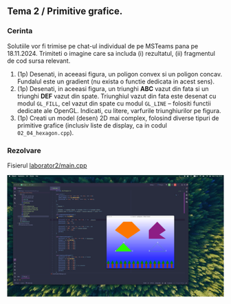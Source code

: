 ## Tema 2 / Primitive grafice.

### Cerinta
Solutiile vor fi trimise pe chat-ul individual de pe MSTeams pana pe 18.11.2024. Trimiteti o imagine care sa includa (i) rezultatul, (ii) fragmentul de cod sursa relevant.

1) (1p) Desenati, in aceeasi figura, un poligon convex si un poligon concav. Fundalul este un gradient (nu exista o functie dedicata in acest sens).
2) (1p) Desenati, in aceeasi figura, un triunghi **ABC** vazut din fata si un triunghi **DEF** vazut din spate. Triunghiul vazut din fata este desenat cu modul `GL_FILL`, cel vazut din spate cu modul `GL_LINE` – folositi functii dedicate ale OpenGL. Indicati, cu litere, varfurile triunghiurilor pe figura.
3) (1p) Creati un model (desen) 2D mai complex, folosind diverse tipuri de primitive grafice (inclusiv liste de display, ca in codul `02_04_hexagon.cpp`).

### Rezolvare
Fisierul [laborator2/main.cpp](main.cpp)

![overview](result.png)
